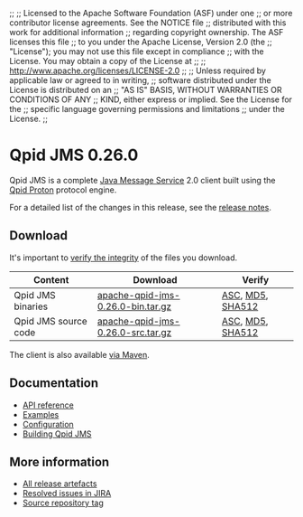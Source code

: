 ;;
;; Licensed to the Apache Software Foundation (ASF) under one
;; or more contributor license agreements.  See the NOTICE file
;; distributed with this work for additional information
;; regarding copyright ownership.  The ASF licenses this file
;; to you under the Apache License, Version 2.0 (the
;; "License"); you may not use this file except in compliance
;; with the License.  You may obtain a copy of the License at
;;
;;   http://www.apache.org/licenses/LICENSE-2.0
;;
;; Unless required by applicable law or agreed to in writing,
;; software distributed under the License is distributed on an
;; "AS IS" BASIS, WITHOUT WARRANTIES OR CONDITIONS OF ANY
;; KIND, either express or implied.  See the License for the
;; specific language governing permissions and limitations
;; under the License.
;;

# Qpid JMS 0.26.0

Qpid JMS is a complete [Java Message Service][jms] 2.0 client built
using the [Qpid Proton]({{site_url}}/proton/index.html) protocol engine.

For a detailed list of the changes in this release, see the [release
notes](release-notes.html).

[jms]: http://en.wikipedia.org/wiki/Java_Message_Service

## Download

It's important to [verify the
integrity]({{site_url}}/download.html#verify-what-you-download) of the
files you download.

| Content | Download | Verify |
|---------|----------|--------|
| Qpid JMS binaries | [apache-qpid-jms-0.26.0-bin.tar.gz](http://archive.apache.org/dist/qpid/jms/0.26.0/apache-qpid-jms-0.26.0-bin.tar.gz) | [ASC](https://archive.apache.org/dist/qpid/jms/0.26.0/apache-qpid-jms-0.26.0-bin.tar.gz.asc), [MD5](https://archive.apache.org/dist/qpid/jms/0.26.0/apache-qpid-jms-0.26.0-bin.tar.gz.md5), [SHA512](https://archive.apache.org/dist/qpid/jms/0.26.0/apache-qpid-jms-0.26.0-bin.tar.gz.sha512) |
| Qpid JMS source code | [apache-qpid-jms-0.26.0-src.tar.gz](http://archive.apache.org/dist/qpid/jms/0.26.0/apache-qpid-jms-0.26.0-src.tar.gz) | [ASC](https://archive.apache.org/dist/qpid/jms/0.26.0/apache-qpid-jms-0.26.0-src.tar.gz.asc), [MD5](https://archive.apache.org/dist/qpid/jms/0.26.0/apache-qpid-jms-0.26.0-src.tar.gz.md5), [SHA512](https://archive.apache.org/dist/qpid/jms/0.26.0/apache-qpid-jms-0.26.0-src.tar.gz.sha512) |

The client is also available [via Maven]({{site_url}}/maven.html).

## Documentation


<div class="two-column" markdown="1">

 - [API reference](http://docs.oracle.com/javaee/7/api/javax/jms/package-summary.html)
 - [Examples](https://github.com/apache/qpid-jms/tree/0.26.0/qpid-jms-examples)
 - [Configuration](docs/index.html)
 - [Building Qpid JMS](building.html)

</div>


## More information

 - [All release artefacts](http://archive.apache.org/dist/qpid/jms/0.26.0)
 - [Resolved issues in JIRA](https://issues.apache.org/jira/issues/?jql=project+%3D+QPIDJMS+AND+fixVersion+%3D+%270.26.0%27+AND+resolution+%3D+%27fixed%27+ORDER+BY+priority+DESC)
 - [Source repository tag](https://git-wip-us.apache.org/repos/asf/qpid-jms.git/tree/refs/tags/0.26.0)

<script type="text/javascript">
  _deferredFunctions.push(function() {
      if ("0.26.0" === "{{current_jms_release}}") {
          _modifyCurrentReleaseLinks();
      }
  });
</script>